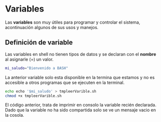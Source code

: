 # Variables

Las **variables** son muy útiles para programar y controlar el sistema, acontinuación algunos de sus usos y manejos.

## Definición de variable

Las variables en shell no tienen tipos de datos y se declaran con el **nombre** al asignarle (=) un valor.

```bash
mi_saludo="Bienvenido a BASH"
```

La anterior variable solo esta disponible en la termina que estamos y no es accesible a otros programas que se ejecuten en la terminal.

```bash
echo echo '$mi_saludo' > tmpleerVarible.sh
chmod +x tmpleerVarible.sh 
```

El código anterior, trata de imprimir en consolo la variable recién declarada. Dado que la variable no ha sido compartida solo se ve un mensaje vacio en la cosola.
